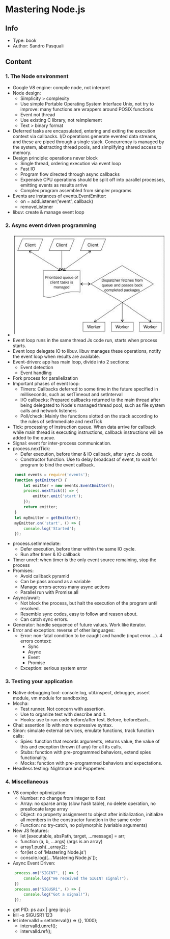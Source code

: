 # Mastering Node.js

## Info
- Type: book
- Author: Sandro Pasquali

## Content

### 1. The Node environment
- Google V8 engine: compile node, not interpret
- Node design:
  - Simplicity > complexity
  - Use simple Portable Operating System Interface Unix, not try to improve: many functions are wrappers around POSIX functions
  - Event not thread
  - Use existing C library, not reimplement
  - Text > binary format
- Deferred tasks are encapsulated, entering and exiting the execution context via callbacks. I/O operations generate evented data streams, and these are piped through a single stack. Concurrency is managed by the system, abstracting thread pools, and simplifying shared access to memory.
- Design principle: operations never block
  - Single thread, ordering execution via event loop
  - Fast IO
  - Program flow directed through async callbacks
  - Expensive CPU operations should be split off into parallel processes, emitting events as results arrive
  - Complex program assembled from simpler programs
- Events are instances of events.EventEmitter:
  - on = addListener('event', callback)
  - removeListener
- libuv: create & manage event loop

### 2. Async event driven programming
- <img src="./resources/async-event.png" width="656"/>
- Event loop runs in the same thread Js code run, starts when process starts.
- Event loop delegate IO to libuv. libuv manages these operations, notify the event loop when results are available.
- Event-driven: app has main loop, divide into 2 sections:
  - Event detection
  - Event handling
- Fork process for parallelization
- Important phases of event loop:
  - Timers: Callbacks deferred to some time in the future specified in milliseconds, such as setTimeout and setInterval
  - I/O callbacks: Prepared callbacks returned to the main thread after being delegated to Node's managed thread pool, such as file system calls and network listeners
  - Poll/check: Mainly the functions slotted on the stack according to the rules of setImmediate and nextTick
- Tick: processing of instruction queue. When data arrive for callback while main thread is executing instructions, callback instructions will be added to the queue.
- Signal: event for inter-process communication.
- process.nextTick:
  - Defer execution, before timer & IO callback, after sync Js code.
  - Constructor function. Use to delay broadcast of event, to wait for program to bind the event callback.
```javascript
    const events = require('events');
    function getEmitter() {
        let emitter = new events.EventEmitter();
        process.nextTick(() => {
            emitter.emit('start');
        });
        return emitter;
    }
    let myEmitter = getEmitter();
    myEmitter.on('start', () => {
        console.log('Started');
    });
```
- process.setImmediate:
  - Defer execution, before timer within the same IO cycle.
  - Run after timer & IO callback
- Timer unref: when timer is the only event source remaining, stop the process
- Promises:
  - Avoid callback pyramid
  - Can be pass around as a variable
  - Manage errors across many async actions
  - Parallel run with Promise.all
- Async/await:
  - Not block the process, but halt the execution of the program until resolved.
  - Resemble sync codes, easy to follow and reason about.
  - Can catch sync errors.
- Generator: handle sequence of future values. Work like iterator.
- Error and exception: reverse of other languages:
  - Error: non-fatal condition to be caught and handle (input error….). 4 errors context:
    - Sync
    - Async
    - Event
    - Promise
  - Exception: serious system error

### 3. Testing your application
- Native debugging tool: console.log, util.inspect, debugger, assert module, vm module for sandboxing.
- Mocha:
  - Test runner. Not concern with assertion.
  - Use to organize test with describe and it.
  - Hooks: use to run code before/after test. Before, beforeEach…
- Chai: assertion lib with more expressive syntax.
- Sinon: simulate external services, emulate functions, track function calls:
  - Spies: function that records arguments, returns value, the value of this and exception thrown (if any) for all its calls.
  - Stubs: function with pre-programmed behaviors, extend spies functionality.
  - Mocks: function with pre-programmed behaviors and expectations.
- Headless testing: Nightmare and Puppeteer.

### 4. Miscellaneous
- V8 compiler optimization:
  - Number: no change from integer to float
  - Array: no sparse array (slow hash table), no delete operation, no preallocate large array
  - Object: no property assignment to object after initialization, initialize all members in the constructor function in the same order
  - Function: no try-catch, no polymorphic (variable arguments)
- New JS features:
  - let [executable, absPath, target, ...message] = arr;
  - function (a, b, ...args) (args is an array)
  - array1.push(...array2);
  - for(let c of 'Mastering Node.js')
  - console.log([...'Mastering Node.js']);
- Async Event Driven:
```javascript
    process.on("SIGINT", () => {
        console.log("We received the SIGINT signal!");
    })
    process.on("SIGUSR1", () => {
        console.log("Got a signal!");
    });
```
- get PID: ps aux | grep ipc.js
- kill –s SIGUSR1 123
- let intervalId = setInterval(() => {}, 1000);
  - intervalId.unref();
  - intervalId.ref();
